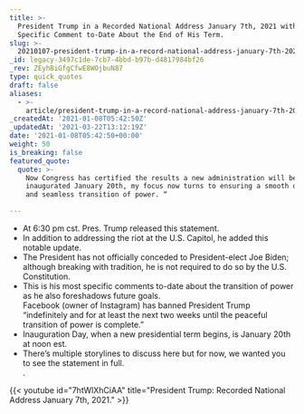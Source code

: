 ```yaml
---
title: >-
  President Trump in a Recorded National Address January 7th, 2021 with His Most
  Specific Comment to-Date About the End of His Term.
slug: >-
  20210107-president-trump-in-a-record-national-address-january-7th-2021-with-his-most-specific-comment-to-date-about-the-end-of-his-term
_id: legacy-3497c1de-7cb7-4bbd-b97b-d4817984bf26
_rev: ZEyhBiGfgCfwE8WOjbuN87
type: quick_quotes
draft: false
aliases:
  - >-
    article/president-trump-in-a-record-national-address-january-7th-2021-with-his-most-specific-comment-to-date-about-the-end-of-his-term/
_createdAt: '2021-01-08T05:42:50Z'
_updatedAt: '2021-03-22T13:12:19Z'
date: '2021-01-08T05:42:50+00:00'
weight: 50
is_breaking: false
featured_quote:
  quote: >-
    Now Congress has certified the results a new administration will be
    inaugurated January 20th, my focus now turns to ensuring a smooth orderly
    and seamless transition of power. “

---
```

* At 6:30 pm cst. Pres. Trump released this statement.
* In addition to addressing the riot at the U.S. Capitol, he added this notable update.
* The President has not officially conceded to President-elect Joe Biden; although breaking with tradition, he is not required to do so by the U.S. Constitution.
* This is his most specific comments to-date about the transition of power as he also foreshadows future goals.  
Facebook (owner of Instagram) has banned President Trump “indefinitely and for at least the next two weeks until the peaceful transition of power is complete.”
* Inauguration Day, when a new presidential term begins, is January 20th at noon est.
* There’s multiple storylines to discuss here but for now, we wanted you to see the statement in full.  
.

{{< youtube id="7htWlXhCiAA" title="President Trump: Recorded National Address January 7th, 2021." >}}
